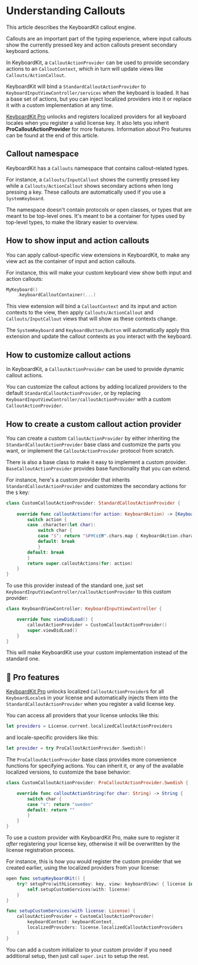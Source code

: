 # Understanding Callouts

This article describes the KeyboardKit callout engine.

Callouts are an important part of the typing experience, where input callouts show the currently pressed key and action callouts present secondary keyboard actions.

In KeyboardKit, a ``CalloutActionProvider`` can be used to provide secondary actions to an ``CalloutContext``, which in turn will update views like ``Callouts/ActionCallout``.

KeyboardKit will bind a ``StandardCalloutActionProvider`` to ``KeyboardInputViewController/services`` when the keyboard is loaded. It has a base set of actions, but you can inject localized providers into it or replace it with a custom implementation at any time.

[KeyboardKit Pro][Pro] unlocks and registers localized providers for all keyboard locales when you register a valid license key. It also lets you inherit **ProCalloutActionProvider** for more features. Information about Pro features can be found at the end of this article.



## Callout namespace

KeyboardKit has a ``Callouts`` namespace that contains callout-related types.

For instance, a ``Callouts/InputCallout`` shows the currently pressed key while a ``Callouts/ActionCallout`` shows secondary actions when long pressing a key. These callouts are automatically used if you use a ``SystemKeyboard``.

The namespace doesn't contain protocols or open classes, or types that are meant to be top-level ones. It's meant to be a container for types used by top-level types, to make the library easier to overview.



## How to show input and action callouts

You can apply callout-specific view extensions in KeyboardKit, to make any view act as the container of input and action callouts. 

For instance, this will make your custom keyboard view show both input and action callouts:

```swift
MyKeyboard()
    .keyboardCalloutContainer(...)
```

This view extension will bind a ``CalloutContext`` and its input and action contexts to the view, then apply ``Callouts/ActionCallout`` and ``Callouts/InputCallout`` views that will show as these contexts change. 

The ``SystemKeyboard`` and ``KeyboardButton/Button`` will automatically apply this extension and update the callout contexts as you interact with the keyboard.



## How to customize callout actions

In KeyboardKit, a ``CalloutActionProvider`` can be used to provide dynamic callout actions.

You can customize the callout actions by adding localized providers to the default ``StandardCalloutActionProvider``, or by replacing ``KeyboardInputViewController/calloutActionProvider`` with a custom ``CalloutActionProvider``.



## How to create a custom callout action provider

You can create a custom ``CalloutActionProvider`` by either inheriting the ``StandardCalloutActionProvider`` base class and customize the parts you want, or implement the ``CalloutActionProvider`` protocol from scratch.

There is also a base class to make it easy to implement a custom provider. ``BaseCalloutActionProvider`` provides base functionality that you can extend.

For instance, here's a custom provider that inherits ``StandardCalloutActionProvider`` and customizes the secondary actions for the `$` key:

```swift
class CustomCalloutActionProvider: StandardCalloutActionProvider {
    
    override func calloutActions(for action: KeyboardAction) -> [KeyboardAction] {
        switch action {
        case .character(let char):
            switch char {
            case "$": return "$₽¥€¢£₩".chars.map { KeyboardAction.character($0) }
            default: break
            }
        default: break
        }
        return super.calloutActions(for: action)
    }
}
```

To use this provider instead of the standard one, just set ``KeyboardInputViewController/calloutActionProvider`` to this custom provider:

```swift
class KeyboardViewController: KeyboardInputViewController {

    override func viewDidLoad() {
        calloutActionProvider = CustomCalloutActionProvider()
        super.viewDidLoad()
    }
}
```

This will make KeyboardKit use your custom implementation instead of the standard one.



## 👑 Pro features

[KeyboardKit Pro][Pro] unlocks localized ``CalloutActionProvider``s for all ``KeyboardLocale``s in your license and automatically injects them into the ``StandardCalloutActionProvider`` when you register a valid license key.

You can access all providers that your license unlocks like this:

```swift
let providers = License.current.localizedCalloutActionProviders
```

and locale-specific providers like this:

```swift
let provider = try ProCalloutActionProvider.Swedish()
```

The `ProCalloutActionProvider` base class provides more convenience functions for specifying actions. You can inherit it, or any of the available localized versions, to customize the base behavior:

```swift
class CustomCalloutActionProvider: ProCalloutActionProvider.Swedish {

    override func calloutActionString(for char: String) -> String {
        switch char {
        case "s": return "sweden"
        default: return ""
        }
    }
}
```

To use a custom provider with KeyboardKit Pro, make sure to register it *after* registering your license key, otherwise it will be overwritten by the license registration process.

For instance, this is how you would register the custom provider that we created earlier, using the localized providers from your license:

```swift
open func setupKeyboardKit() {
    try? setupPro(withLicenseKey: key, view: keyboardView) { license in
        self.setupCustomServices(with: license)
    }
}

func setupCustomServices(with license: License) {
    calloutActionProvider = CustomCalloutActionProvider(
        keyboardContext: keyboardContext,
        localizedProviders: license.localizedCalloutActionProviders
    )
}
```

You can add a custom initializer to your custom provider if you need additional setup, then just call `super.init` to setup the rest.



[Pro]: https://github.com/KeyboardKit/KeyboardKitPro
